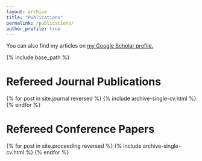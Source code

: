 ```yaml
---
layout: archive
title: "Publications"
permalink: /publications/
author_profile: true
---
```



You can also find my articles on <u><a href="{{author.googlescholar}}">my Google Scholar profile</a>.</u>


{% include base_path %}

Refereed Journal Publications
===

{% for post in site.journal reversed %}
  {% include archive-single-cv.html %} 
{% endfor %}


Refereed Conference Papers
===
{% for post in site.proceeding reversed %}
  {% include archive-single-cv.html %} 
{% endfor %}
